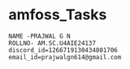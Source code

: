 # amfoss_Tasks
```
NAME -PRAJWAL G N
ROLLNO- AM.SC.U4AIE24137
discord_id=1266719130434801706
email_id=prajwalgn614@gmail.com
```
